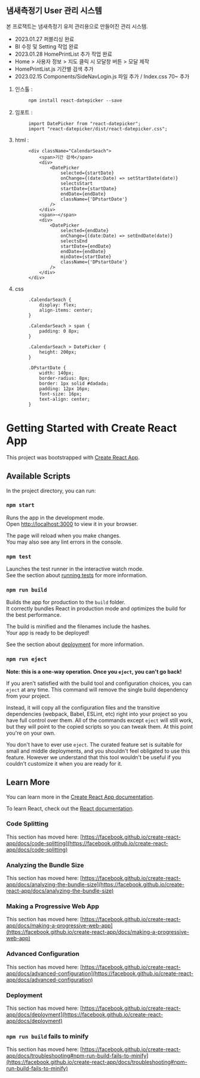 ## 냄새측정기 User 관리 시스템
본 프로잭트는  냄새측정기 유저 관리용으로 만들어진 관리 시스템.
 -  2023.01.27 퍼블리싱 완료
 -  BI 수정 및 Setting 작업 완료
 -  2023.01.28 HomePrintList 추가 작업 완료
 -  Home > 사용자 정보 > 지도 클릭 시 모달창 버튼 > 모달 제작
 -  HomePrintList.js 기간별 검색 추가
 -  2023.02.15 Components/SideNavLogin.js 파일 추가 / Index.css 70~ 추가

1. 인스톨 :
            
            npm install react-datepicker --save

2. 임포트 :
            
            import DatePicker from "react-datepicker";
            import "react-datepicker/dist/react-datepicker.css";

3. html : 

            <div className="CalendarSeach">
                <span>기간 검색</span>
                <div>
                    <DatePicker
                        selected={startDate}
                        onChange={(date:Date) => setStartDate(date)}
                        selectsStart
                        startDate={startDate}
                        endDate={endDate}
                        className={'DPstartDate'}
                    />
                </div>
                <span>~</span>
                <div>
                    <DatePicker
                        selected={endDate}
                        onChange={(date:Date) => setEndDate(date)}
                        selectsEnd
                        startDate={endDate}
                        endDate={endDate}
                        minDate={startDate}
                        className={'DPstartDate'}
                    />
                </div>
            </div>

4. css
            
            .CalendarSeach {
                display: flex;
                align-items: center;
            }

            .CalendarSeach > span {
                padding: 0 8px;
            }

            .CalendarSeach > DatePicker {
                height: 200px;
            }

            .DPstartDate {
                width: 140px;
                border-radius: 8px;
                border: 1px solid #dadada;
                padding: 12px 16px;
                font-size: 16px;
                text-align: center;
            }

    

# Getting Started with Create React App

This project was bootstrapped with [Create React App](https://github.com/facebook/create-react-app).

## Available Scripts

In the project directory, you can run:

### `npm start`

Runs the app in the development mode.\
Open [http://localhost:3000](http://localhost:3000) to view it in your browser.

The page will reload when you make changes.\
You may also see any lint errors in the console.

### `npm test`

Launches the test runner in the interactive watch mode.\
See the section about [running tests](https://facebook.github.io/create-react-app/docs/running-tests) for more information.

### `npm run build`

Builds the app for production to the `build` folder.\
It correctly bundles React in production mode and optimizes the build for the best performance.

The build is minified and the filenames include the hashes.\
Your app is ready to be deployed!

See the section about [deployment](https://facebook.github.io/create-react-app/docs/deployment) for more information.

### `npm run eject`

**Note: this is a one-way operation. Once you `eject`, you can't go back!**

If you aren't satisfied with the build tool and configuration choices, you can `eject` at any time. This command will remove the single build dependency from your project.

Instead, it will copy all the configuration files and the transitive dependencies (webpack, Babel, ESLint, etc) right into your project so you have full control over them. All of the commands except `eject` will still work, but they will point to the copied scripts so you can tweak them. At this point you're on your own.

You don't have to ever use `eject`. The curated feature set is suitable for small and middle deployments, and you shouldn't feel obligated to use this feature. However we understand that this tool wouldn't be useful if you couldn't customize it when you are ready for it.

## Learn More

You can learn more in the [Create React App documentation](https://facebook.github.io/create-react-app/docs/getting-started).

To learn React, check out the [React documentation](https://reactjs.org/).

### Code Splitting

This section has moved here: [https://facebook.github.io/create-react-app/docs/code-splitting](https://facebook.github.io/create-react-app/docs/code-splitting)

### Analyzing the Bundle Size

This section has moved here: [https://facebook.github.io/create-react-app/docs/analyzing-the-bundle-size](https://facebook.github.io/create-react-app/docs/analyzing-the-bundle-size)

### Making a Progressive Web App

This section has moved here: [https://facebook.github.io/create-react-app/docs/making-a-progressive-web-app](https://facebook.github.io/create-react-app/docs/making-a-progressive-web-app)

### Advanced Configuration

This section has moved here: [https://facebook.github.io/create-react-app/docs/advanced-configuration](https://facebook.github.io/create-react-app/docs/advanced-configuration)

### Deployment

This section has moved here: [https://facebook.github.io/create-react-app/docs/deployment](https://facebook.github.io/create-react-app/docs/deployment)

### `npm run build` fails to minify

This section has moved here: [https://facebook.github.io/create-react-app/docs/troubleshooting#npm-run-build-fails-to-minify](https://facebook.github.io/create-react-app/docs/troubleshooting#npm-run-build-fails-to-minify)
